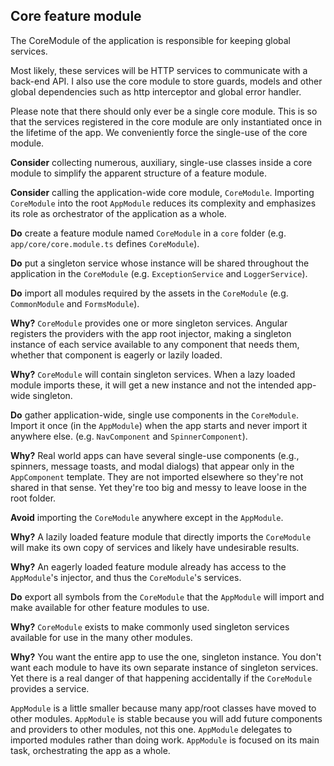 ## Core feature module

The CoreModule of the application is responsible for keeping global services.

Most likely, these services will be HTTP services to communicate with a back-end API. I also use the core module to store guards, models and other global dependencies such as http interceptor and global error handler.

Please note that there should only ever be a single core module. This is so that the services registered in the core module are only instantiated once in the lifetime of the app. We conveniently force the single-use of the core module.

**Consider** collecting numerous, auxiliary, single-use classes inside a core module
to simplify the apparent structure of a feature module.

**Consider** calling the application-wide core module, `CoreModule`.
Importing `CoreModule` into the root `AppModule` reduces its complexity
and emphasizes its role as orchestrator of the application as a whole.

**Do** create a feature module named `CoreModule` in a `core` folder (e.g. `app/core/core.module.ts` defines `CoreModule`).

**Do** put a singleton service whose instance will be shared throughout the application in the `CoreModule` (e.g. `ExceptionService` and `LoggerService`).

**Do** import all modules required by the assets in the `CoreModule` (e.g. `CommonModule` and `FormsModule`).

**Why?** `CoreModule` provides one or more singleton services. Angular registers the providers with the app root injector, making a singleton instance of each service available to any component that needs them, whether that component is eagerly or lazily loaded.

**Why?** `CoreModule` will contain singleton services. When a lazy loaded module imports these, it will get a new instance and not the intended app-wide singleton.

**Do** gather application-wide, single use components in the `CoreModule`.
Import it once (in the `AppModule`) when the app starts and never import it anywhere else. (e.g. `NavComponent` and `SpinnerComponent`).

**Why?** Real world apps can have several single-use components (e.g., spinners, message toasts, and modal dialogs) that appear only in the `AppComponent` template.
They are not imported elsewhere so they're not shared in that sense.
Yet they're too big and messy to leave loose in the root folder.

**Avoid** importing the `CoreModule` anywhere except in the `AppModule`.

**Why?** A lazily loaded feature module that directly imports the `CoreModule` will make its own copy of services and likely have undesirable results.


**Why?** An eagerly loaded feature module already has access to the `AppModule`'s injector, and thus the `CoreModule`'s services.

**Do** export all symbols from the `CoreModule` that the `AppModule` will import and make available for other feature modules to use.

**Why?** `CoreModule` exists to make commonly used singleton services available for use in the many other modules.

**Why?** You want the entire app to use the one, singleton instance.
You don't want each module to have its own separate instance of singleton services.
Yet there is a real danger of that happening accidentally if the `CoreModule` provides a service.

`AppModule` is a little smaller because many app/root classes have moved to other modules.
`AppModule` is stable because you will add future components and providers to other modules, not this one.
`AppModule` delegates to imported modules rather than doing work.
`AppModule` is focused on its main task, orchestrating the app as a whole.
